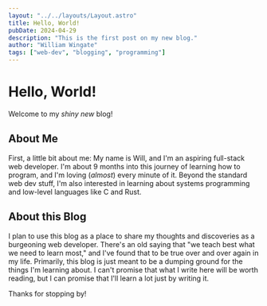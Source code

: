 ```yaml
---
layout: "../../layouts/Layout.astro"
title: Hello, World!
pubDate: 2024-04-29
description: "This is the first post on my new blog."
author: "William Wingate"
tags: ["web-dev", "blogging", "programming"]
---
```


# Hello, World!

Welcome to my _shiny new_ blog!

## About Me

First, a little bit about me: My name is Will, and I'm an aspiring full-stack
web developer. I'm about 9 months into this journey of learning how to program,
and I'm loving (_almost_) every minute of it. Beyond the standard web dev stuff,
I'm also interested in learning about systems programming and low-level
languages like C and Rust.

## About this Blog

I plan to use this blog as a place to share my thoughts and discoveries as a
burgeoning web developer. There's an old saying that "we teach best what we need
to learn most," and I've found that to be true over and over again in my life.
Primarily, this blog is just meant to be a dumping ground for the things I'm
learning about. I can't promise that what I write here will be worth reading,
but I can promise that I'll learn a lot just by writing it.

Thanks for stopping by!
